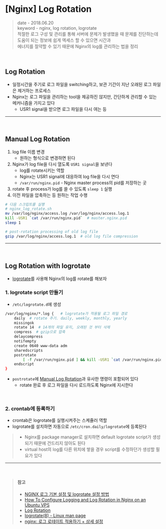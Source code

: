 # [Nginx] Log Rotation
> date - 2018.06.20  
> keyword - nginx, log rotation, logrotate  
> 적절한 로그 구성 및 관리를 통해 서버에 문제가 발생했을 때 문제를 진단하는데 도움이 되는 정보에 쉽게 엑세스 할 수 있으면 시간과  
> 에너지를 절약할 수 있기 때문에 Nginx의 log를 관리하는 법을 정리

<br>

## Log Rotation
* 일정시간을 주기로 로그 파일을 switching하고, 보관 기간이 지난 오래된 로그 파일은 제거하는 프로세스
* Nginx는 로그 파일을 관리하는 tool을 제공하진 않지만, 간단하게 관리할 수 있는 메커니즘을 가지고 있다
   * USR1 signal을 받으면 로그 파일을 다시 여는 등

---

<br>

## Manual Log Rotation
1. log file 이름 변경
   * 원하는 형식으로 변경하면 된다
2. Nginx가 log file을 다시 열도록 `USR1 signal`을 보낸다
   * log를 rotate시키는 역할
   * Nginx는 USR1 signal에 대응하여 log file을 다시 연다
   * `/var/run/nginx.pid` - Nginx master process의 pid를 저장하는 곳
3. rotate 후 process가 log를 쓸 수 있도록 `sleep 1` 실행
4. 이전 파일을 압축하는 등 원하는 작업 수행

```sh
# 다음 스크립트를 실행
# nginx_log_rotate.sh
mv /var/log/nginx/access.log /var/log/nginx/access.log.1
kill -USR1 `cat /var/run/nginx.pid`  # master.nginx.pid
sleep 1

# post-rotation processing of old log file
gzip /var/log/nginx/access.log.1  # old log file compression
```

---

<br>

## Log Rotation with logrotate
* [logrotate](https://github.com/opklnm102/study/blob/master/linux/logrotate.md)를 사용해 Nginx의 log를 rotate를 해보자

### 1. logrotate script 만들기
* `/etc/logrotate.d`에 생성
```sh
/var/log/nginx/*.log {   # logrotate가 적용될 로그 파일 경로
    daily  # rotate 주기. daily, weekly, monthly, yearly
    missingok
    rotate 14  # 14개의 파일 유지, 오래된 것 부터 삭제
    compress  # gzip으로 압축
    delaycompress
    notifempty
    create 0640 www-data adm
    sharedscripts
    postrotate
        [ -f /var/run/nginx.pid ] && kill -USR1 `cat /var/run/nginx.pid`
    endscript
}
```
* `postrotate`에 [Manual Log Rotation](#manual-log-rotation)과 유사한 명령이 포함되어 있다
   * rotate 완료 후 로그 파일을 다시 로드하도록 Nginx에 지시한다

<br>

### 2. crontab에 등록하기
* crontab은 logrotate를 실행시켜주는 스케쥴러 역할
* logrotate를 설치하면 자동으로 `/etc/cron.daily/logrotate`에 등록된다

> * Nginx를 package manager로 설치하면 default logrotate script가 생성되기 때문에 건드리지 않아도 된다
> * virtual host의 log를 다른 위치에 쌓을 경우 script를 수정하던가 생성할 필요가 있다

---

<br>

> #### 참고
> * [NGINX 로그 기본 설정 및 logrotate 설정 방법](https://extrememanual.net/10139)
> * [How To Configure Logging and Log Rotation in Nginx on an Ubuntu VPS](https://www.digitalocean.com/community/tutorials/how-to-configure-logging-and-log-rotation-in-nginx-on-an-ubuntu-vps)
> * [Log Rotation](https://www.nginx.com/resources/wiki/start/topics/examples/logrotation/)
> * [logrotate(8) - Linux man page](https://linux.die.net/man/8/logrotate)
> * [nginx: 로그 로테이트 적용하기 + 상세 설정](http://ohgyun.com/754)
